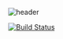 
![header](https://capsule-render.vercel.app/api?type=waving&color=auto&height=300&section=header&text=Welcome.&fontSize=90)

[![Build Status](https://travis-ci.org/joemccann/dillinger.svg?branch=master)](https://travis-ci.org/joemccann/dillinger)
